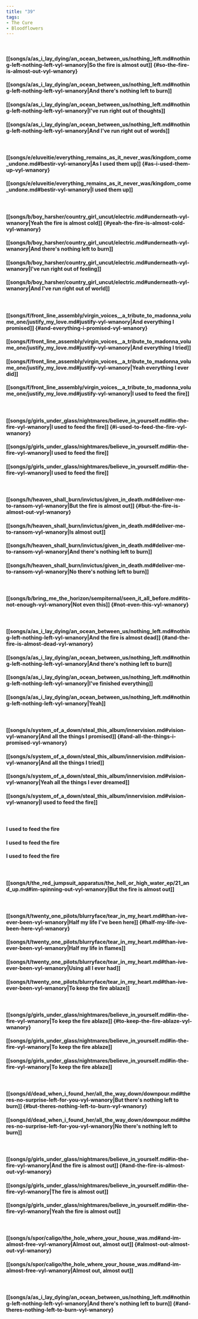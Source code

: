 ```yaml
---
title: "39"
tags:
- The Cure
- Bloodflowers
---
```

&nbsp;
#### [[songs/a/as_i_lay_dying/an_ocean_between_us/nothing_left.md#nothing-left-nothing-left-vyl-wnanory|So the fire is almost out]] {#so-the-fire-is-almost-out-vyl-wnanory}
#### [[songs/a/as_i_lay_dying/an_ocean_between_us/nothing_left.md#nothing-left-nothing-left-vyl-wnanory|And there's nothing left to burn]]
#### [[songs/a/as_i_lay_dying/an_ocean_between_us/nothing_left.md#nothing-left-nothing-left-vyl-wnanory|I've run right out of thoughts]]
#### [[songs/a/as_i_lay_dying/an_ocean_between_us/nothing_left.md#nothing-left-nothing-left-vyl-wnanory|And I've run right out of words]]
&nbsp;
#### [[songs/e/eluveitie/everything_remains_as_it_never_was/kingdom_come_undone.md#bestir-vyl-wnanory|As I used them up]] {#as-i-used-them-up-vyl-wnanory}
#### [[songs/e/eluveitie/everything_remains_as_it_never_was/kingdom_come_undone.md#bestir-vyl-wnanory|I used them up]]
&nbsp;
#### [[songs/b/boy_harsher/country_girl_uncut/electric.md#underneath-vyl-wnanory|Yeah the fire is almost cold]] {#yeah-the-fire-is-almost-cold-vyl-wnanory}
#### [[songs/b/boy_harsher/country_girl_uncut/electric.md#underneath-vyl-wnanory|And there's nothing left to burn]]
#### [[songs/b/boy_harsher/country_girl_uncut/electric.md#underneath-vyl-wnanory|I've run right out of feeling]]
#### [[songs/b/boy_harsher/country_girl_uncut/electric.md#underneath-vyl-wnanory|And I've run right out of world]]
&nbsp;
#### [[songs/f/front_line_assembly/virgin_voices__a_tribute_to_madonna_volume_one/justify_my_love.md#justify-vyl-wnanory|And everything I promised]] {#and-everything-i-promised-vyl-wnanory}
#### [[songs/f/front_line_assembly/virgin_voices__a_tribute_to_madonna_volume_one/justify_my_love.md#justify-vyl-wnanory|And everything I tried]]
#### [[songs/f/front_line_assembly/virgin_voices__a_tribute_to_madonna_volume_one/justify_my_love.md#justify-vyl-wnanory|Yeah everything I ever did]]
#### [[songs/f/front_line_assembly/virgin_voices__a_tribute_to_madonna_volume_one/justify_my_love.md#justify-vyl-wnanory|I used to feed the fire]]
&nbsp;
#### [[songs/g/girls_under_glass/nightmares/believe_in_yourself.md#in-the-fire-vyl-wnanory|I used to feed the fire]] {#i-used-to-feed-the-fire-vyl-wnanory}
#### [[songs/g/girls_under_glass/nightmares/believe_in_yourself.md#in-the-fire-vyl-wnanory|I used to feed the fire]]
#### [[songs/g/girls_under_glass/nightmares/believe_in_yourself.md#in-the-fire-vyl-wnanory|I used to feed the fire]]
&nbsp;
#### [[songs/h/heaven_shall_burn/invictus/given_in_death.md#deliver-me-to-ransom-vyl-wnanory|But the fire is almost out]] {#but-the-fire-is-almost-out-vyl-wnanory}
#### [[songs/h/heaven_shall_burn/invictus/given_in_death.md#deliver-me-to-ransom-vyl-wnanory|Is almost out]]
#### [[songs/h/heaven_shall_burn/invictus/given_in_death.md#deliver-me-to-ransom-vyl-wnanory|And there's nothing left to burn]]
#### [[songs/h/heaven_shall_burn/invictus/given_in_death.md#deliver-me-to-ransom-vyl-wnanory|No there's nothing left to burn]]
&nbsp;
#### [[songs/b/bring_me_the_horizon/sempiternal/seen_it_all_before.md#its-not-enough-vyl-wnanory|Not even this]] {#not-even-this-vyl-wnanory}
&nbsp;
#### [[songs/a/as_i_lay_dying/an_ocean_between_us/nothing_left.md#nothing-left-nothing-left-vyl-wnanory|And the fire is almost dead]] {#and-the-fire-is-almost-dead-vyl-wnanory}
#### [[songs/a/as_i_lay_dying/an_ocean_between_us/nothing_left.md#nothing-left-nothing-left-vyl-wnanory|And there's nothing left to burn]]
#### [[songs/a/as_i_lay_dying/an_ocean_between_us/nothing_left.md#nothing-left-nothing-left-vyl-wnanory|I've finished everything]]
#### [[songs/a/as_i_lay_dying/an_ocean_between_us/nothing_left.md#nothing-left-nothing-left-vyl-wnanory|Yeah]]
&nbsp;
#### [[songs/s/system_of_a_down/steal_this_album/innervision.md#vision-vyl-wnanory|And all the things I promised]] {#and-all-the-things-i-promised-vyl-wnanory}
#### [[songs/s/system_of_a_down/steal_this_album/innervision.md#vision-vyl-wnanory|And all the things I tried]]
#### [[songs/s/system_of_a_down/steal_this_album/innervision.md#vision-vyl-wnanory|Yeah all the things I ever dreamed]]
#### [[songs/s/system_of_a_down/steal_this_album/innervision.md#vision-vyl-wnanory|I used to feed the fire]]
&nbsp;
#### I used to feed the fire
#### I used to feed the fire
#### I used to feed the fire
&nbsp;
#### [[songs/t/the_red_jumpsuit_apparatus/the_hell_or_high_water_ep/21_and_up.md#im-spinning-out-vyl-wnanory|But the fire is almost out]]
&nbsp;
#### [[songs/t/twenty_one_pilots/blurryface/tear_in_my_heart.md#than-ive-ever-been-vyl-wnanory|Half my life I've been here]] {#half-my-life-ive-been-here-vyl-wnanory}
#### [[songs/t/twenty_one_pilots/blurryface/tear_in_my_heart.md#than-ive-ever-been-vyl-wnanory|Half my life in flames]]
#### [[songs/t/twenty_one_pilots/blurryface/tear_in_my_heart.md#than-ive-ever-been-vyl-wnanory|Using all I ever had]]
#### [[songs/t/twenty_one_pilots/blurryface/tear_in_my_heart.md#than-ive-ever-been-vyl-wnanory|To keep the fire ablaze]]
&nbsp;
#### [[songs/g/girls_under_glass/nightmares/believe_in_yourself.md#in-the-fire-vyl-wnanory|To keep the fire ablaze]] {#to-keep-the-fire-ablaze-vyl-wnanory}
#### [[songs/g/girls_under_glass/nightmares/believe_in_yourself.md#in-the-fire-vyl-wnanory|To keep the fire ablaze]]
#### [[songs/g/girls_under_glass/nightmares/believe_in_yourself.md#in-the-fire-vyl-wnanory|To keep the fire ablaze]]
&nbsp;
#### [[songs/d/dead_when_i_found_her/all_the_way_down/downpour.md#theres-no-surprise-left-for-you-vyl-wnanory|But there's nothing left to burn]] {#but-theres-nothing-left-to-burn-vyl-wnanory}
#### [[songs/d/dead_when_i_found_her/all_the_way_down/downpour.md#theres-no-surprise-left-for-you-vyl-wnanory|No there's nothing left to burn]]
&nbsp;
#### [[songs/g/girls_under_glass/nightmares/believe_in_yourself.md#in-the-fire-vyl-wnanory|And the fire is almost out]] {#and-the-fire-is-almost-out-vyl-wnanory}
#### [[songs/g/girls_under_glass/nightmares/believe_in_yourself.md#in-the-fire-vyl-wnanory|The fire is almost out]]
#### [[songs/g/girls_under_glass/nightmares/believe_in_yourself.md#in-the-fire-vyl-wnanory|Yeah the fire is almost out]]
&nbsp;
#### [[songs/s/spor/caligo/the_hole_where_your_house_was.md#and-im-almost-free-vyl-wnanory|Almost out, almost out]] {#almost-out-almost-out-vyl-wnanory}
#### [[songs/s/spor/caligo/the_hole_where_your_house_was.md#and-im-almost-free-vyl-wnanory|Almost out, almost out]]
&nbsp;
#### [[songs/a/as_i_lay_dying/an_ocean_between_us/nothing_left.md#nothing-left-nothing-left-vyl-wnanory|And there's nothing left to burn]] {#and-theres-nothing-left-to-burn-vyl-wnanory}
